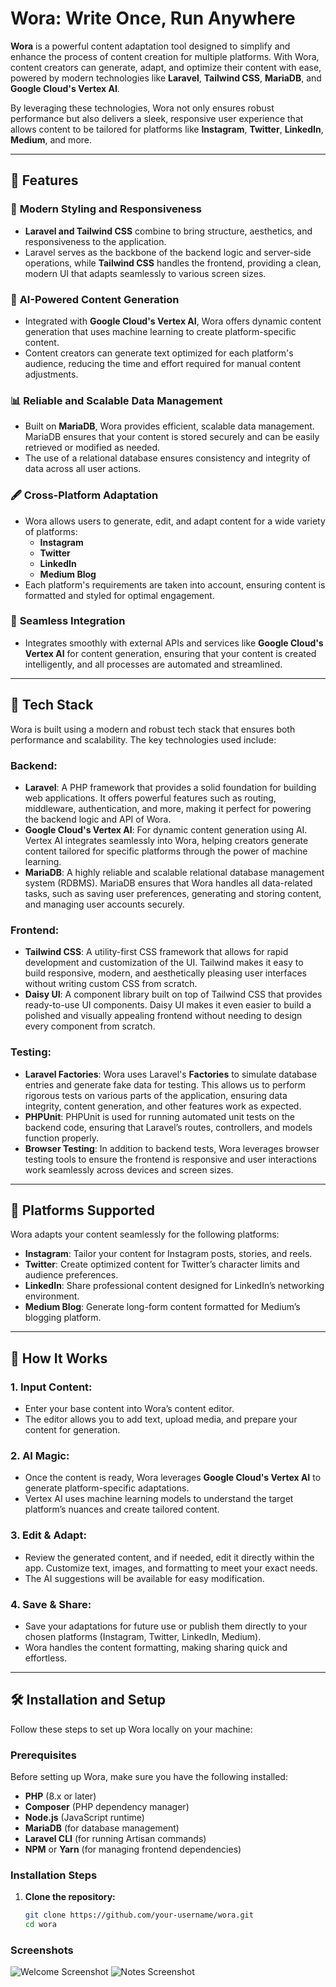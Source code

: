 # Wora: Write Once, Run Anywhere

**Wora** is a powerful content adaptation tool designed to simplify and enhance the process of content creation for multiple platforms. With Wora, content creators can generate, adapt, and optimize their content with ease, powered by modern technologies like **Laravel**, **Tailwind CSS**, **MariaDB**, and **Google Cloud's Vertex AI**.

By leveraging these technologies, Wora not only ensures robust performance but also delivers a sleek, responsive user experience that allows content to be tailored for platforms like **Instagram**, **Twitter**, **LinkedIn**, **Medium**, and more.

---

## 🌟 Features

### 🎨 **Modern Styling and Responsiveness**
- **Laravel and Tailwind CSS** combine to bring structure, aesthetics, and responsiveness to the application. 
- Laravel serves as the backbone of the backend logic and server-side operations, while **Tailwind CSS** handles the frontend, providing a clean, modern UI that adapts seamlessly to various screen sizes.

### 🤖 **AI-Powered Content Generation**
- Integrated with **Google Cloud's Vertex AI**, Wora offers dynamic content generation that uses machine learning to create platform-specific content.
- Content creators can generate text optimized for each platform's audience, reducing the time and effort required for manual content adjustments.

### 📊 **Reliable and Scalable Data Management**
- Built on **MariaDB**, Wora provides efficient, scalable data management. MariaDB ensures that your content is stored securely and can be easily retrieved or modified as needed.
- The use of a relational database ensures consistency and integrity of data across all user actions.

### 🖋 **Cross-Platform Adaptation**
- Wora allows users to generate, edit, and adapt content for a wide variety of platforms:
  - **Instagram**
  - **Twitter**
  - **LinkedIn**
  - **Medium Blog**
- Each platform's requirements are taken into account, ensuring content is formatted and styled for optimal engagement.

### 🔄 **Seamless Integration**
- Integrates smoothly with external APIs and services like **Google Cloud's Vertex AI** for content generation, ensuring that your content is created intelligently, and all processes are automated and streamlined.

---

## 🚀 Tech Stack

Wora is built using a modern and robust tech stack that ensures both performance and scalability. The key technologies used include:

### **Backend:**
- **Laravel**: A PHP framework that provides a solid foundation for building web applications. It offers powerful features such as routing, middleware, authentication, and more, making it perfect for powering the backend logic and API of Wora.
- **Google Cloud's Vertex AI**: For dynamic content generation using AI. Vertex AI integrates seamlessly into Wora, helping creators generate content tailored for specific platforms through the power of machine learning.
- **MariaDB**: A highly reliable and scalable relational database management system (RDBMS). MariaDB ensures that Wora handles all data-related tasks, such as saving user preferences, generating and storing content, and managing user accounts securely.

### **Frontend:**
- **Tailwind CSS**: A utility-first CSS framework that allows for rapid development and customization of the UI. Tailwind makes it easy to build responsive, modern, and aesthetically pleasing user interfaces without writing custom CSS from scratch.
- **Daisy UI**: A component library built on top of Tailwind CSS that provides ready-to-use UI components. Daisy UI makes it even easier to build a polished and visually appealing frontend without needing to design every component from scratch.

### **Testing:**
- **Laravel Factories**: Wora uses Laravel's **Factories** to simulate database entries and generate fake data for testing. This allows us to perform rigorous tests on various parts of the application, ensuring data integrity, content generation, and other features work as expected.
- **PHPUnit**: PHPUnit is used for running automated unit tests on the backend code, ensuring that Laravel’s routes, controllers, and models function properly.
- **Browser Testing**: In addition to backend tests, Wora leverages browser testing tools to ensure the frontend is responsive and user interactions work seamlessly across devices and screen sizes.

---

## 📌 Platforms Supported

Wora adapts your content seamlessly for the following platforms:

- **Instagram**: Tailor your content for Instagram posts, stories, and reels.
- **Twitter**: Create optimized content for Twitter’s character limits and audience preferences.
- **LinkedIn**: Share professional content designed for LinkedIn’s networking environment.
- **Medium Blog**: Generate long-form content formatted for Medium’s blogging platform.

---

## 📜 How It Works

### 1. **Input Content:**
   - Enter your base content into Wora’s content editor.
   - The editor allows you to add text, upload media, and prepare your content for generation.

### 2. **AI Magic:**
   - Once the content is ready, Wora leverages **Google Cloud's Vertex AI** to generate platform-specific adaptations.
   - Vertex AI uses machine learning models to understand the target platform’s nuances and create tailored content.

### 3. **Edit & Adapt:**
   - Review the generated content, and if needed, edit it directly within the app. Customize text, images, and formatting to meet your exact needs.
   - The AI suggestions will be available for easy modification.

### 4. **Save & Share:**
   - Save your adaptations for future use or publish them directly to your chosen platforms (Instagram, Twitter, LinkedIn, Medium).
   - Wora handles the content formatting, making sharing quick and effortless.

---

## 🛠 Installation and Setup

Follow these steps to set up Wora locally on your machine:

### Prerequisites

Before setting up Wora, make sure you have the following installed:

- **PHP** (8.x or later)
- **Composer** (PHP dependency manager)
- **Node.js** (JavaScript runtime)
- **MariaDB** (for database management)
- **Laravel CLI** (for running Artisan commands)
- **NPM** or **Yarn** (for managing frontend dependencies)

### Installation Steps

1. **Clone the repository:**
   ```bash
   git clone https://github.com/your-username/wora.git
   cd wora

### Screenshots

![Welcome Screenshot](welcome.png)
![Notes Screenshot](notes.png)
